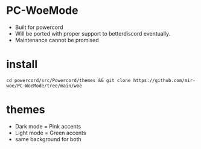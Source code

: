 # PC-WoeMode
- Built for powercord
- Will be ported with proper support to betterdiscord eventually.
- Maintenance cannot be promised

# install 
```
cd powercord/src/Powercord/themes && git clone https://github.com/mir-woe/PC-WoeMode/tree/main/woe
```

# themes 
- Dark mode = Pink accents
- Light mode = Green accents
- same background for both
